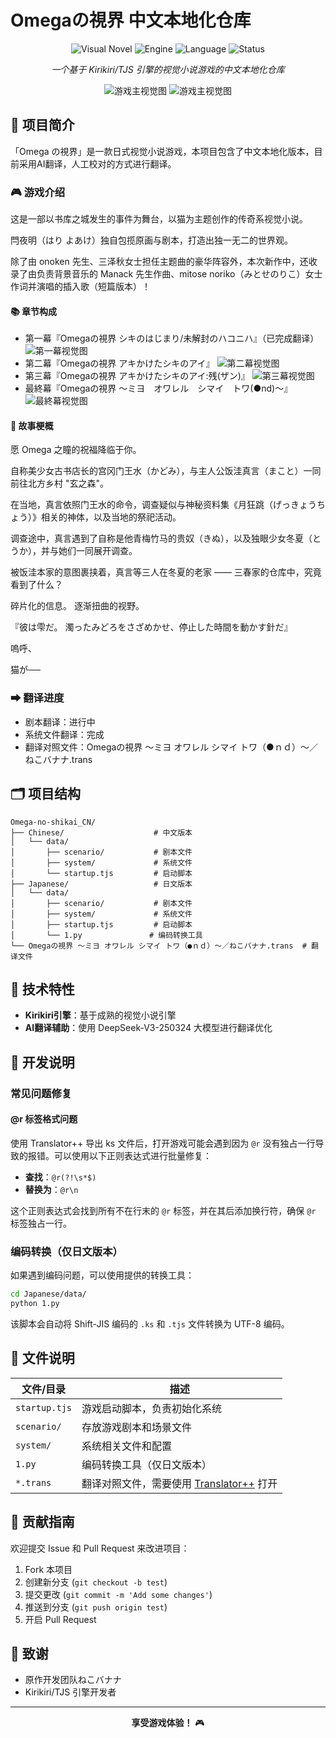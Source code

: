 # Omegaの視界 中文本地化仓库

<div align="center">

![Visual Novel](https://img.shields.io/badge/Type-Visual%20Novel-ff69b4)
![Engine](https://img.shields.io/badge/Engine-Kirikiri%2FTJS-blue)
![Language](https://img.shields.io/badge/Language-Japanese%20%7C%20Chinese-green)
![Status](https://img.shields.io/badge/Status-In%20Progress-yellow)

*一个基于 Kirikiri/TJS 引擎的视觉小说游戏的中文本地化仓库*

![游戏主视觉图](https://tvax2.sinaimg.cn/large/007u3YL4gy1i469xtk9wgj30lc0f3778.jpg)
![游戏主视觉图](https://img.dlsite.jp/modpub/images2/work/doujin/RJ102000/RJ101805_img_main.webp)

</div>

## 📖 项目简介

「Omega の視界」是一款日式视觉小说游戏，本项目包含了中文本地化版本，目前采用AI翻译，人工校对的方式进行翻译。

### 🎮 游戏介绍

这是一部以书库之城发生的事件为舞台，以猫为主题创作的传奇系视觉小说。

閂夜明（はり よあけ）独自包揽原画与剧本，打造出独一无二的世界观。

除了由 onoken 先生、三泽秋女士担任主题曲的豪华阵容外，本次新作中，还收录了由负责背景音乐的 Manack 先生作曲、mitose noriko（みとせのりこ）女士作词并演唱的插入歌（短篇版本）！

#### 📚 章节构成

- 第一幕『Omegaの視界 シキのはじまり/未解封のハコニハ』（已完成翻译）
![第一幕视觉图](https://tvax4.sinaimg.cn/large/007u3YL4gy1i469xuiacwj30b40azdgs.jpg)
- 第二幕『Omegaの視界 アキかけたシキのアイ』
![第二幕视觉图](https://tvax3.sinaimg.cn/large/007u3YL4gy1i469xtquqkj30b40ay3zy.jpg)
- 第三幕『Omegaの視界 アキかけたシキのアイ:残(ザン)』
![第三幕视觉图](https://tvax1.sinaimg.cn/large/007u3YL4gy1i469vnnw1dj30b40asdh1.jpg)
- 最終幕『Omegaの視界 〜ミヨ　オワレル　シマイ　トワ(●nd)〜』
![最終幕视觉图](https://tvax4.sinaimg.cn/large/007u3YL4gy1i469xunyxgj30be0b60tf.jpg)


#### 🌟 故事梗概

愿 Omega 之瞳的祝福降临于你。

自称美少女古书店长的宫冈门王水（かどみ），与主人公饭洼真言（まこと）一同前往北方乡村 "玄之森"。

在当地，真言依照门王水的命令，调查疑似与神秘资料集《月狂跳（げっきょうちょう）》相关的神体，以及当地的祭祀活动。

调查途中，真言遇到了自称是他青梅竹马的贵奴（きぬ），以及独眼少女冬夏（とうか），并与她们一同展开调查。

被饭洼本家的意图裹挟着，真言等三人在冬夏的老家 —— 三春家的仓库中，究竟看到了什么？

碎片化的信息。
逐渐扭曲的视野。

『彼は雫だ。
濁ったみどろをさざめかせ、停止した時間を動かす針だ』

嗚呼、

猫が──

### ➡ 翻译进度

- 剧本翻译：进行中
- 系统文件翻译：完成
- 翻译对照文件：Omegaの視界 ～ミヨ オワレル シマイ トワ（●ｎｄ）～／ねこバナナ.trans

## 🗂️ 项目结构

```
Omega-no-shikai_CN/
├── Chinese/                    # 中文版本
│   └── data/
│       ├── scenario/           # 剧本文件
│       ├── system/             # 系统文件
│       └── startup.tjs         # 启动脚本
├── Japanese/                   # 日文版本
│   └── data/
│       ├── scenario/           # 剧本文件
│       ├── system/             # 系统文件
│       ├── startup.tjs         # 启动脚本
│       └── 1.py               # 编码转换工具
└── Omegaの視界 ～ミヨ オワレル シマイ トワ（●ｎｄ）～／ねこバナナ.trans  # 翻译文件
```

## 🚀 技术特性

- **Kirikiri引擎**：基于成熟的视觉小说引擎
- **AI翻译辅助**：使用 DeepSeek-V3-250324 大模型进行翻译优化


## 🔧 开发说明

### 常见问题修复

#### @r 标签格式问题

使用 Translator++ 导出 ks 文件后，打开游戏可能会遇到因为 `@r` 没有独占一行导致的报错。可以使用以下正则表达式进行批量修复：

- **查找**：`@r(?!\s*$)`
- **替换为**：`@r\n`

这个正则表达式会找到所有不在行末的 `@r` 标签，并在其后添加换行符，确保 `@r` 标签独占一行。



### 编码转换（仅日文版本）

如果遇到编码问题，可以使用提供的转换工具：

```bash
cd Japanese/data/
python 1.py
```

该脚本会自动将 Shift-JIS 编码的 `.ks` 和 `.tjs` 文件转换为 UTF-8 编码。


## 📁 文件说明

| 文件/目录 | 描述 |
|-----------|------|
| `startup.tjs` | 游戏启动脚本，负责初始化系统 |
| `scenario/` | 存放游戏剧本和场景文件 |
| `system/` | 系统相关文件和配置 |
| `1.py` | 编码转换工具（仅日文版本） |
| `*.trans` | 翻译对照文件，需要使用 [Translator++](https://dreamsavior.net/translator-plusplus/) 打开 |



## 🤝 贡献指南

欢迎提交 Issue 和 Pull Request 来改进项目：

1. Fork 本项目
2. 创建新分支 (`git checkout -b test`)
3. 提交更改 (`git commit -m 'Add some changes'`)
4. 推送到分支 (`git push origin test`)
5. 开启 Pull Request


## 🙏 致谢

- 原作开发团队ねこバナナ
- Kirikiri/TJS 引擎开发者

---

<div align="center">

**享受游戏体验！** 🎮

</div>